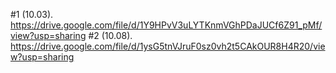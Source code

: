 #1 (10.03). https://drive.google.com/file/d/1Y9HPvV3uLYTKnmVGhPDaJUCf6Z91_pMf/view?usp=sharing
#2 (10.08). https://drive.google.com/file/d/1ysG5tnVJruF0sz0vh2t5CAkOUR8H4R20/view?usp=sharing 
